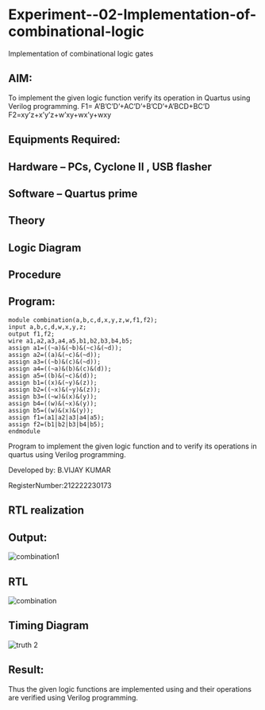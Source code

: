 # Experiment--02-Implementation-of-combinational-logic
Implementation of combinational logic gates
 
## AIM:
To implement the given logic function verify its operation in Quartus using Verilog programming.
 F1= A’B’C’D’+AC’D’+B’CD’+A’BCD+BC’D
F2=xy’z+x’y’z+w’xy+wx’y+wxy
 
 
 
## Equipments Required:
## Hardware – PCs, Cyclone II , USB flasher
## Software – Quartus prime


## Theory
 

## Logic Diagram
## Procedure
## Program:
```
module combination(a,b,c,d,x,y,z,w,f1,f2);
input a,b,c,d,w,x,y,z;
output f1,f2;
wire a1,a2,a3,a4,a5,b1,b2,b3,b4,b5;
assign a1=((~a)&(~b)&(~c)&(~d));
assign a2=((a)&(~c)&(~d));
assign a3=((~b)&(c)&(~d));
assign a4=((~a)&(b)&(c)&(d));
assign a5=((b)&(~c)&(d));
assign b1=((x)&(~y)&(z));
assign b2=((~x)&(~y)&(z));
assign b3=((~w)&(x)&(y));
assign b4=((w)&(~x)&(y));
assign b5=((w)&(x)&(y));
assign f1=(a1|a2|a3|a4|a5);
assign f2=(b1|b2|b3|b4|b5);
endmodule
```

Program to implement the given logic function and to verify its operations in quartus using Verilog programming.

Developed by: B.VIJAY KUMAR


RegisterNumber:212222230173 

## RTL realization

## Output:
![combination1](https://github.com/VIJAYKUMAR22007124/Experiment--02-Implementation-of-combinational-logic-/assets/119657657/82685b07-fbff-4be5-911d-ae37f88ba5a5)


## RTL
![combination](https://github.com/VIJAYKUMAR22007124/Experiment--02-Implementation-of-combinational-logic-/assets/119657657/dfe6d530-9812-42a1-9668-b3643028b616)

## Timing Diagram
![truth 2](https://github.com/VIJAYKUMAR22007124/Experiment--02-Implementation-of-combinational-logic-/assets/119657657/46ee67c5-9d21-4d71-80f1-04a9e048acb0)


## Result:
Thus the given logic functions are implemented using  and their operations are verified using Verilog programming.
